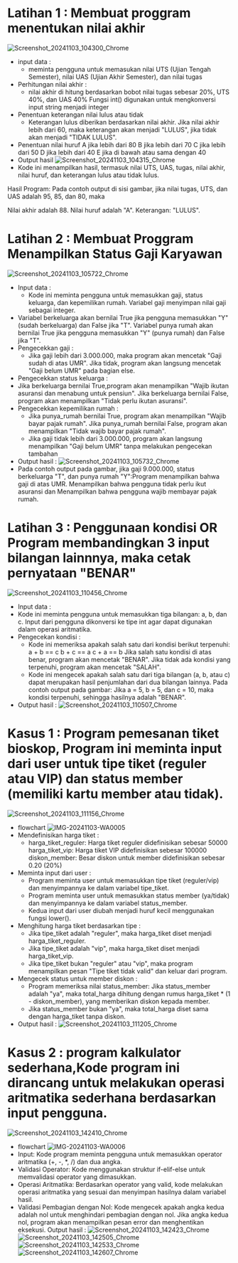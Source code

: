 # Latihan 1 : Membuat proggram menentukan nilai akhir
![Screenshot_20241103_104300_Chrome](https://github.com/user-attachments/assets/3ad6fca6-b860-48d0-a80f-c62a77e396f3)
- input data :
   - meminta pengguna untuk memasukan nilai UTS (Ujian Tengah Semester), nilai UAS (Ujian Akhir Semester), dan nilai tugas
- Perhitungan nilai akhir :
    - nilai akhir di hitung berdasarkan bobot nilai tugas sebesar 20%, UTS 40%, dan UAS 40%
Fungsi int() digunakan untuk mengkonversi input string menjadi integer
- Penentuan keterangan nilai lulus atau tidak
   - Keterangan lulus diberikan berdasarkan nilai akhir. Jika nilai akhir lebih dari 60, maka keterangan akan menjadi "LULUS", jika tidak akan menjadi "TIDAK LULUS".
- Penentuan nilai huruf
    A jika lebih dari 80
    B jika lebih dari 70 C jika lebih dari 50
    D jika lebih dari 40 E jika di bawah atau sama dengan 40
- Output hasil
![Screenshot_20241103_104315_Chrome](https://github.com/user-attachments/assets/af1df4d7-ca73-4888-944c-2dd9d235c990)
- Kode ini menampilkan hasil, termasuk nilai UTS, UAS, tugas, nilai akhir, nilai huruf, dan keterangan lulus atau tidak lulus.

Hasil Program: Pada contoh output di sisi gambar, jika nilai tugas, UTS, dan UAS adalah 95, 85, dan 80, maka

Nilai akhir adalah 88. Nilai huruf adalah "A". Keterangan: "LULUS".

# Latihan 2 : Membuat Proggram Menampilkan Status Gaji Karyawan
![Screenshot_20241103_105722_Chrome](https://github.com/user-attachments/assets/af70c9e2-9352-4a87-b371-98f0a6fe26ce)
- Input data :
   - Kode ini meminta pengguna untuk memasukkan gaji, status keluarga, dan kepemilikan rumah. Variabel gaji menyimpan nilai gaji sebagai integer.
 - Variabel berkeluarga akan bernilai True jika pengguna memasukkan "Y" (sudah berkeluarga) dan False jika "T". Variabel punya rumah akan bernilai True jika pengguna memasukkan "Y" (punya rumah) dan False jika "T".
- Pengecekkan gaji :
  - Jika gaji lebih dari 3.000.000, maka program akan mencetak "Gaji sudah di atas UMR". Jika tidak, program akan langsung mencetak "Gaji belum UMR" pada bagian else.
- Pengecekkan status keluarga :
 - Jika berkeluarga bernilai True,program akan menampilkan "Wajib ikutan asuransi dan menabung untuk pensiun". Jika berkeluarga bernilai False, program akan menampilkan "Tidak perlu ikutan asuransi".
- Pengecekkan kepemilikan rumah :
  - Jika punya_rumah bernilai True, program akan menampilkan "Wajib bayar pajak rumah". Jika punya_rumah bernilai False, program akan menampilkan "Tidak wajib bayar pajak rumah".
  - Jika gaji tidak lebih dari 3.000.000, program akan langsung menampilkan "Gaji belum UMR" tanpa melakukan pengecekan tambahan
- Output hasil :
![Screenshot_20241103_105732_Chrome](https://github.com/user-attachments/assets/2afe0e6a-57c7-4abf-b3ee-dc28c8a7e988)
- Pada contoh output pada gambar, jika gaji 9.000.000, status berkeluarga "T", dan punya rumah "Y":Program menampilkan bahwa gaji di atas UMR. Menampilkan bahwa pengguna tidak perlu ikut asuransi dan Menampilkan bahwa pengguna wajib membayar pajak rumah.

# Latihan 3 : Penggunaan kondisi OR Program membandingkan 3 input bilangan lainnnya, maka cetak pernyataan "BENAR"
![Screenshot_20241103_110456_Chrome](https://github.com/user-attachments/assets/f608d235-5c7a-4662-911a-e4e4a7436f2a)
- Input data :
 - Kode ini meminta pengguna untuk memasukkan tiga bilangan: a, b, dan c. Input dari pengguna dikonversi ke tipe int agar dapat digunakan dalam operasi aritmatika.
- Pengecekan kondisi :
  -  Kode ini memeriksa apakah salah satu dari kondisi berikut terpenuhi: a + b == c b + c == a c + a == b Jika salah satu kondisi di atas benar, program akan mencetak "BENAR". Jika tidak ada kondisi yang terpenuhi, program akan mencetak "SALAH".
   -  Kode ini mengecek apakah salah satu dari tiga bilangan (a, b, atau c) dapat merupakan hasil penjumlahan dari dua bilangan lainnya. Pada contoh output pada gambar: Jika a = 5, b = 5, dan c = 10, maka kondisi terpenuhi, sehingga hasilnya adalah "BENAR".
- Output hasil :
![Screenshot_20241103_110507_Chrome](https://github.com/user-attachments/assets/5c4133d5-67cc-4a36-8e11-cd03f3d0e9ad)

# Kasus 1 : Program pemesanan tiket bioskop, Program ini meminta input dari user untuk tipe tiket (reguler atau VIP) dan status member (memiliki kartu member atau tidak).
![Screenshot_20241103_111156_Chrome](https://github.com/user-attachments/assets/3c876969-4ab4-46e5-b4e5-84c992fcd58b)
- flowchart
 ![IMG-20241103-WA0005](https://github.com/user-attachments/assets/3a2c8afd-eb6f-4aa0-ab81-4d6fc5c17aed)
- Mendefinisikan harga tiket :
   - harga_tiket_reguler: Harga tiket reguler didefinisikan sebesar 50000 harga_tiket_vip: Harga tiket VIP didefinisikan sebesar 100000 diskon_member: Besar diskon untuk member didefinisikan sebesar 0.20 (20%)
- Meminta input dari user :
    - Program meminta user untuk memasukkan tipe tiket (reguler/vip) dan menyimpannya ke dalam variabel tipe_tiket.
   - Program meminta user untuk memasukkan status member (ya/tidak) dan menyimpannya ke dalam variabel status_member.
  - Kedua input dari user diubah menjadi huruf kecil menggunakan fungsi lower().
- Menghitung harga tiket berdasarkan tipe :
    - Jika tipe_tiket adalah "reguler", maka harga_tiket diset menjadi harga_tiket_reguler.
    - Jika tipe_tiket adalah "vip", maka harga_tiket diset menjadi harga_tiket_vip.
    - Jika tipe_tiket bukan "reguler" atau "vip", maka program menampilkan pesan "Tipe tiket tidak valid" dan keluar dari program.
- Mengecek status untuk member diskon :
    - Program memeriksa nilai status_member: Jika status_member adalah "ya", maka total_harga dihitung dengan rumus harga_tiket * (1 - diskon_member), yang memberikan diskon kepada member.
   - Jika status_member bukan "ya", maka total_harga diset sama dengan harga_tiket tanpa diskon.
- Output hasil :
![Screenshot_20241103_111205_Chrome](https://github.com/user-attachments/assets/58c95385-cd2e-4334-87d9-cc8e283cfb7a)

# Kasus 2 : program kalkulator sederhana,Kode program ini dirancang untuk melakukan operasi aritmatika sederhana berdasarkan input pengguna.
![Screenshot_20241103_142410_Chrome](https://github.com/user-attachments/assets/64dce032-8344-4512-a34e-59012390d7b9)
- flowchart
  ![IMG-20241103-WA0006](https://github.com/user-attachments/assets/ff499d85-2170-4483-8f4d-36f9281ad28a)
- Input: Kode program meminta pengguna untuk memasukkan operator aritmatika (+, -, *, /) dan dua angka.
- Validasi Operator: Kode menggunakan struktur if-elif-else untuk memvalidasi operator yang dimasukkan.
- Operasi Aritmatika: Berdasarkan operator yang valid, kode melakukan operasi aritmatika yang sesuai dan menyimpan hasilnya dalam variabel hasil.
- Validasi Pembagian dengan Nol: Kode mengecek apakah angka kedua adalah nol untuk menghindari pembagian dengan nol. Jika angka kedua nol, program akan menampilkan pesan error dan menghentikan eksekusi.
Output hasil :
![Screenshot_20241103_142423_Chrome](https://github.com/user-attachments/assets/71e866b1-f298-4f51-9c58-da03424c4ece)
![Screenshot_20241103_142505_Chrome](https://github.com/user-attachments/assets/e760ef76-1bce-4569-89f2-8fe8145ee63d)
![Screenshot_20241103_142533_Chrome](https://github.com/user-attachments/assets/6044926e-bdae-42dd-af60-e2d56c9035f0)
![Screenshot_20241103_142607_Chrome](https://github.com/user-attachments/assets/675f53f3-f108-428c-ba24-995286428bd2)
